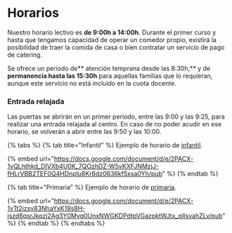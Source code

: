 # Horarios

Nuestro horario lectivo es **de 9:00h a 14:00h**. Durante el primer curso y hasta que tengamos capacidad de operar un comedor propio, existirá la posibilidad de traer la comida de casa o bien contratar un servicio de pago de catering.

Se ofrece un periodo de** atención temprana desde las 8:30h,** y de **permanencia hasta las 15:30h** para aquellas familias que lo requieran, aunque este servicio no está incluido en la cuota docente.

### Entrada relajada

Las puertas se abrirán en un primer periodo, entre las 9:00 y las 9:25, para realizar una entrada relajada al centro. En caso de no poder acudir en ese horario, se volverán a abrir entre las 9:50 y las 10:00.&#x20;



{% tabs %}
{% tab title="Infantil" %}
Ejemplo de horario de [infantil](https://docs.google.com/document/d/e/2PACX-1vQLhthkd\_DIVXb4U0K\_7QOzhDZ-W5vKXFJNMzjJ-fHLrVBB2TEF0Q4HDnplu8Kr6dz0636kf5xsa0Yh/pub).

{% embed url="https://docs.google.com/document/d/e/2PACX-1vQLhthkd_DIVXb4U0K_7QOzhDZ-W5vKXFJNMzjJ-fHLrVBB2TEF0Q4HDnplu8Kr6dz0636kf5xsa0Yh/pub" %}
{% endtab %}

{% tab title="Primaria" %}
Ejemplo de horario de [primaria](https://docs.google.com/document/d/e/2PACX-1vTt2izsv83NhaYxK19s8H-jszd6qsrJkqzj2Ag3Y0Myq0UnxNWGKDPdtpVGazpktWJtx\_pIlsvahZLv/pub).

{% embed url="https://docs.google.com/document/d/e/2PACX-1vTt2izsv83NhaYxK19s8H-jszd6qsrJkqzj2Ag3Y0Myq0UnxNWGKDPdtpVGazpktWJtx_pIlsvahZLv/pub" %}
{% endtab %}
{% endtabs %}
